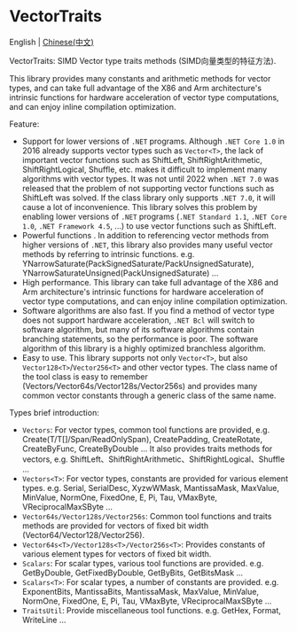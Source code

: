# VectorTraits
English | [Chinese(中文)](README_Chinese.md)

VectorTraits: SIMD Vector type traits methods (SIMD向量类型的特征方法).

This library provides many constants and arithmetic methods for vector types, and can take full advantage of the X86 and Arm architecture's intrinsic functions for hardware acceleration of vector type computations, and can enjoy inline compilation optimization.

Feature:
- Support for lower versions of `.NET` programs. Although `.NET Core 1.0` in 2016 already supports vector types such as `Vector<T>`, the lack of important vector functions such as ShiftLeft, ShiftRightArithmetic, ShiftRightLogical, Shuffle, etc. makes it difficult to implement many algorithms with vector types. It was not until 2022 when `.NET 7.0` was released that the problem of not supporting vector functions such as ShiftLeft was solved. If the class library only supports `.NET 7.0`, it will cause a lot of inconvenience. This library solves this problem by enabling lower versions of `.NET` programs (`.NET Standard 1.1`, `.NET Core 1.0`, `.NET Framework 4.5`, ...) to use vector functions such as ShiftLeft.
- Powerful functions . In addition to referencing vector methods from higher versions of `.NET`, this library also provides many useful vector methods by referring to intrinsic functions. e.g. YNarrowSaturate(PackSignedSaturate/PackUnsignedSaturate), YNarrowSaturateUnsigned(PackUnsignedSaturate) ...
- High performance. This library can take full advantage of the X86 and Arm architecture's intrinsic functions for hardware acceleration of vector type computations, and can enjoy inline compilation optimization.
- Software algorithms are also fast. If you find a method of vector type does not support hardware acceleration, `.NET Bcl` will switch to software algorithm, but many of its software algorithms contain branching statements, so the performance is poor.  The software algorithm of this library is a highly optimized branchless algorithm.
- Easy to use. This library supports not only `Vector<T>`, but also `Vector128<T>`/`Vector256<T>` and other vector types. The class name of the tool class is easy to remember (Vectors/Vector64s/Vector128s/Vector256s) and provides many common vector constants through a generic class of the same name.

Types brief introduction:
- `Vectors`: For vector types, common tool functions are provided, e.g. Create(T/T[]/Span/ReadOnlySpan), CreatePadding, CreateRotate, CreateByFunc, CreateByDouble ... It also provides traits methods for vectors, e.g. ShiftLeft、ShiftRightArithmetic、ShiftRightLogical、Shuffle ...
- `Vectors<T>`: For vector types, constants are provided for various element types. e.g. Serial, SerialDesc, XyzwWMask, MantissaMask, MaxValue, MinValue, NormOne, FixedOne, E, Pi, Tau, VMaxByte, VReciprocalMaxSByte ...
- `Vector64s/Vector128s/Vector256s`: Common tool functions and traits methods are provided for vectors of fixed bit width (Vector64/Vector128/Vector256).
- `Vector64s<T>/Vector128s<T>/Vector256s<T>`: Provides constants of various element types for vectors of fixed bit width.
- `Scalars`: For scalar types, various tool functions are provided. e.g. GetByDouble, GetFixedByDouble, GetByBits, GetBitsMask ...
- `Scalars<T>`: For scalar types, a number of constants are provided. e.g. ExponentBits, MantissaBits, MantissaMask, MaxValue, MinValue, NormOne, FixedOne, E, Pi, Tau, VMaxByte, VReciprocalMaxSByte ...
- `TraitsUtil`: Provide miscellaneous tool functions. e.g. GetHex, Format, WriteLine ...
